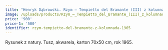 ```yaml
---
title: "Henryk Dąbrowski. Rzym – Tempietto del Bramante (III) z kolumnadą (1965)"
image: /uploads/products/Rzym_–_Tempietto_del_Bramante_(III)_z_kolumnada_(1965).jpg
price: '900'
price-1: '500'
identifier: rzym-tempietto-del-bramante-z-kolumnada-1965
---
```


Rysunek z natury. Tusz, akwarela, karton 70x50 cm, rok 1965.